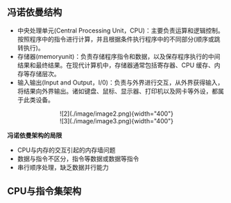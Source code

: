 ## 冯诺依曼结构

+ 中央处理单元(Central Processing Unit，CPU)：主要负责运算和逻辑控制。按照程序中的指令进行计算，并且根据条件执行程序中的不同部分(顺序或跳转执行)。
+ 存储器(memoryunit)：负责存储程序指令和数据，以及保存程序执行的中间结果和最终结果。在现代计算机中，存储器通常包括寄存器、CPU 缓存、内存等存储层次。
+ 输入输出(Input and Output，I/0)：负责与外界进行交互，从外界获得输入，将结果向外界输出。诸如键盘、鼠标、显示器、打印机以及网卡等外设，都属于此类设备。

<center>![2](./image/image2.png){width="400"}</center>
<center>![3](./image/image3.png){width="400"}</center>

**冯诺依曼架构的局限**

+ CPU与内存的交互引起的内存墙问题
+ 数据与指令不区分，指令等数据或数据等指令
+ 串行顺序处理，缺乏数据并行能力

## CPU与指令集架构


